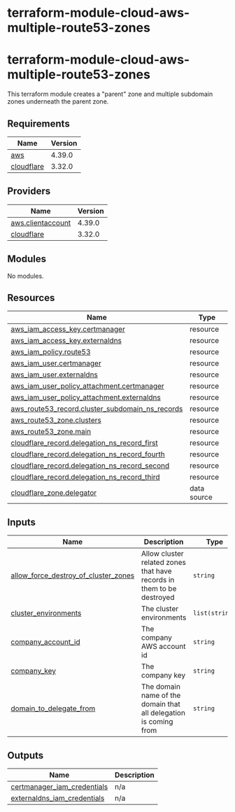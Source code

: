 # terraform-module-cloud-aws-multiple-route53-zones
<!-- BEGIN_TF_DOCS -->
# terraform-module-cloud-aws-multiple-route53-zones

This terraform module creates a "parent" zone and multiple subdomain zones underneath the parent zone.

## Requirements

| Name | Version |
|------|---------|
| <a name="requirement_aws"></a> [aws](#requirement\_aws) | 4.39.0 |
| <a name="requirement_cloudflare"></a> [cloudflare](#requirement\_cloudflare) | 3.32.0 |

## Providers

| Name | Version |
|------|---------|
| <a name="provider_aws.clientaccount"></a> [aws.clientaccount](#provider\_aws.clientaccount) | 4.39.0 |
| <a name="provider_cloudflare"></a> [cloudflare](#provider\_cloudflare) | 3.32.0 |

## Modules

No modules.

## Resources

| Name | Type |
|------|------|
| [aws_iam_access_key.certmanager](https://registry.terraform.io/providers/hashicorp/aws/4.39.0/docs/resources/iam_access_key) | resource |
| [aws_iam_access_key.externaldns](https://registry.terraform.io/providers/hashicorp/aws/4.39.0/docs/resources/iam_access_key) | resource |
| [aws_iam_policy.route53](https://registry.terraform.io/providers/hashicorp/aws/4.39.0/docs/resources/iam_policy) | resource |
| [aws_iam_user.certmanager](https://registry.terraform.io/providers/hashicorp/aws/4.39.0/docs/resources/iam_user) | resource |
| [aws_iam_user.externaldns](https://registry.terraform.io/providers/hashicorp/aws/4.39.0/docs/resources/iam_user) | resource |
| [aws_iam_user_policy_attachment.certmanager](https://registry.terraform.io/providers/hashicorp/aws/4.39.0/docs/resources/iam_user_policy_attachment) | resource |
| [aws_iam_user_policy_attachment.externaldns](https://registry.terraform.io/providers/hashicorp/aws/4.39.0/docs/resources/iam_user_policy_attachment) | resource |
| [aws_route53_record.cluster_subdomain_ns_records](https://registry.terraform.io/providers/hashicorp/aws/4.39.0/docs/resources/route53_record) | resource |
| [aws_route53_zone.clusters](https://registry.terraform.io/providers/hashicorp/aws/4.39.0/docs/resources/route53_zone) | resource |
| [aws_route53_zone.main](https://registry.terraform.io/providers/hashicorp/aws/4.39.0/docs/resources/route53_zone) | resource |
| [cloudflare_record.delegation_ns_record_first](https://registry.terraform.io/providers/cloudflare/cloudflare/3.32.0/docs/resources/record) | resource |
| [cloudflare_record.delegation_ns_record_fourth](https://registry.terraform.io/providers/cloudflare/cloudflare/3.32.0/docs/resources/record) | resource |
| [cloudflare_record.delegation_ns_record_second](https://registry.terraform.io/providers/cloudflare/cloudflare/3.32.0/docs/resources/record) | resource |
| [cloudflare_record.delegation_ns_record_third](https://registry.terraform.io/providers/cloudflare/cloudflare/3.32.0/docs/resources/record) | resource |
| [cloudflare_zone.delegator](https://registry.terraform.io/providers/cloudflare/cloudflare/3.32.0/docs/data-sources/zone) | data source |

## Inputs

| Name | Description | Type | Default | Required |
|------|-------------|------|---------|:--------:|
| <a name="input_allow_force_destroy_of_cluster_zones"></a> [allow\_force\_destroy\_of\_cluster\_zones](#input\_allow\_force\_destroy\_of\_cluster\_zones) | Allow cluster related zones that have records in them to be destroyed | `string` | `false` | no |
| <a name="input_cluster_environments"></a> [cluster\_environments](#input\_cluster\_environments) | The cluster environments | `list(string)` | n/a | yes |
| <a name="input_company_account_id"></a> [company\_account\_id](#input\_company\_account\_id) | The company AWS account id | `string` | n/a | yes |
| <a name="input_company_key"></a> [company\_key](#input\_company\_key) | The company key | `string` | n/a | yes |
| <a name="input_domain_to_delegate_from"></a> [domain\_to\_delegate\_from](#input\_domain\_to\_delegate\_from) | The domain name of the domain that all delegation is coming from | `string` | n/a | yes |

## Outputs

| Name | Description |
|------|-------------|
| <a name="output_certmanager_iam_credentials"></a> [certmanager\_iam\_credentials](#output\_certmanager\_iam\_credentials) | n/a |
| <a name="output_externaldns_iam_credentials"></a> [externaldns\_iam\_credentials](#output\_externaldns\_iam\_credentials) | n/a |
<!-- END_TF_DOCS -->